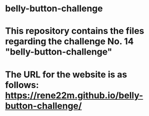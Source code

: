 # belly-button-challenge
# This repository contains the files regarding the challenge No. 14 "belly-button-challenge"
# The URL for the website is as follows: https://rene22m.github.io/belly-button-challenge/
